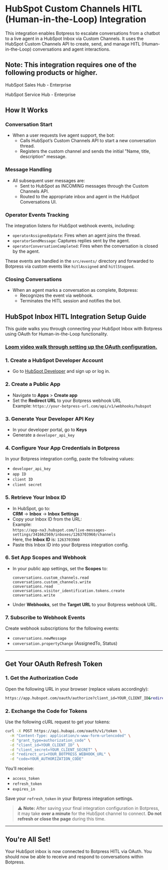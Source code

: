 
# HubSpot Custom Channels HITL (Human-in-the-Loop) Integration

This integration enables Botpress to escalate conversations from a chatbot to a live agent in a HubSpot Inbox via Custom Channels. It uses the HubSpot Custom Channels API to create, send, and manage HITL (Human-in-the-Loop) conversations and agent interactions.

## Note: This integration requires one of the following products or higher.
HubSpot Sales Hub - Enterprise

HubSpot Service Hub - Enterprise

## How It Works

### Conversation Start

- When a user requests live agent support, the bot:
  - Calls HubSpot’s Custom Channels API to start a new conversation thread.
  - Registers the custom channel and sends the initial "Name, title, description" message.

### Message Handling

- All subsequent user messages are:
  - Sent to HubSpot as INCOMING messages through the Custom Channels API.
  - Routed to the appropriate inbox and agent in the HubSpot Conversations UI.

### Operator Events Tracking

The integration listens for HubSpot webhook events, including:
- `operatorAssignedUpdate`: Fires when an agent joins the thread.
- `operatorSendMessage`: Captures replies sent by the agent.
- `operatorConversationCompleted`: Fires when the conversation is closed by the agent.

These events are handled in the `src/events/` directory and forwarded to Botpress via custom events like `hitlAssigned` and `hitlStopped`.

### Closing Conversations

- When an agent marks a conversation as complete, Botpress:
  - Recognizes the event via webhook.
  - Terminates the HITL session and notifies the bot.

## HubSpot Inbox HITL Integration Setup Guide

This guide walks you through connecting your HubSpot Inbox with Botpress using OAuth for Human-in-the-Loop functionality.

### **[Loom video walk through setting up the OAuth configuration.](https://www.loom.com/share/4f1671cfd4fd4063b5e8570830100a44?sid=a22987f8-858b-4ef2-a879-ccac762fb6aa)** ###


### 1. Create a HubSpot Developer Account
- Go to [HubSpot Developer](https://developers.hubspot.com/) and sign up or log in.

### 2. Create a Public App
- Navigate to **Apps** > **Create app**
- Set the **Redirect URL** to your Botpress webhook URL  
  Example: `https://your-botpress-url.com/api/v1/webhooks/hubspot`

### 3. Generate Your Developer API Key
- In your developer portal, go to **Keys**
- Generate a `developer_api_key`

### 4. Configure Your App Credentials in Botpress
In your Botpress integration config, paste the following values:
- `developer_api_key`
- `app ID`
- `client ID`
- `client secret`

### 5. Retrieve Your Inbox ID
- In HubSpot, go to:  
  **CRM** → **Inbox** → **Inbox Settings**
- Copy your Inbox ID from the URL:  
  Example:  
  `https://app-na3.hubspot.com/live-messages-settings/341662569/inboxes/1263703960/channels`  
  Here, the **Inbox ID** is: `1263703960`
- Paste this Inbox ID into your Botpress integration config.

### 6. Set App Scopes and Webhook
- In your public app settings, set the **Scopes** to:
  ```
  conversations.custom_channels.read
  conversations.custom_channels.write
  conversations.read
  conversations.visitor_identification.tokens.create
  conversations.write
  ```
- Under **Webhooks**, set the **Target URL** to your Botpress webhook URL.

### 7. Subscribe to Webhook Events
Create webhook subscriptions for the following events:
- `conversations.newMessage`
- `conversation.propertyChange` (AssignedTo, Status)

---

## Get Your OAuth Refresh Token

### 1. Get the Authorization Code
Open the following URL in your browser (replace values accordingly):
```bash
https://app.hubspot.com/oauth/authorize?client_id=YOUR_CLIENT_ID&redirect_uri=YOUR_REDIRECT_URI&scope=conversations.custom_channels.read%20conversations.custom_channels.write%20conversations.read%20conversations.visitor_identification.tokens.create%20conversations.write&response_type=code
```

### 2. Exchange the Code for Tokens
Use the following cURL request to get your tokens:
```bash
curl -X POST https://api.hubapi.com/oauth/v1/token \
  -H "Content-Type: application/x-www-form-urlencoded" \
  -d "grant_type=authorization_code" \
  -d "client_id=YOUR_CLIENT_ID" \
  -d "client_secret=YOUR_CLIENT_SECRET" \
  -d "redirect_uri=YOUR_BOTPRESS_WEBHOOK_URL" \
  -d "code=YOUR_AUTHORIZATION_CODE"
```

You’ll receive:
- `access_token`
- `refresh_token`
- `expires_in`

Save your `refresh_token` in your Botpress integration settings.

> ⚠️ **Note:** After saving your final integration configuration in Botpress, it may take **over a minute** for the HubSpot channel to connect. **Do not refresh or close the page** during this time.

---

## You're All Set!
Your HubSpot inbox is now connected to Botpress HITL via OAuth. You should now be able to receive and respond to conversations within Botpress.
